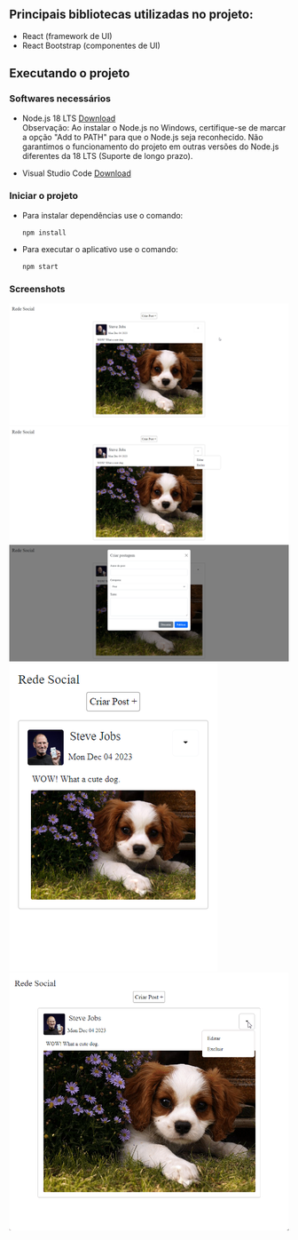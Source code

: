 
## Principais bibliotecas utilizadas no projeto:
- React (framework de UI)
- React Bootstrap (componentes de UI)

## Executando o projeto

### Softwares necessários

- Node.js 18 LTS [Download](https://nodejs.org/en/blog/release/v18.15.0)  
Observação: Ao instalar o Node.js no Windows, certifique-se de marcar a opção "Add to PATH" para que o Node.js seja reconhecido. Não garantimos o funcionamento do projeto em outras versões do Node.js diferentes da 18 LTS (Suporte de longo prazo).

- Visual Studio Code [Download](https://code.visualstudio.com/)

### Iniciar o projeto

- Para instalar dependências use o comando:
  ```
  npm install
  ```

- Para executar o aplicativo use o comando:
  ```
  npm start
  ```

### Screenshots

<img src="screenshots/desktop.png"/>
<img src="screenshots/dropdown.png"/>
<img src="screenshots/modal dialog.png"/>
<img src="screenshots/smartphone.png"/>
<img src="screenshots/gif.gif"/>
